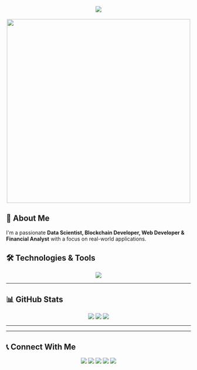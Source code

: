 <h1 align="center">
  <img src="https://readme-typing-svg.herokuapp.com?color=36BCF7&size=30&center=true&vCenter=true&width=500&height=50&lines=Welcome+to+My+GitHub!;I+am+Rameez+Raja+Soomro;Data+Science+%7C+Blockchain+%7C+AI+%7C+Web+Dev" />
</h1>

<p align="center">
  <img src="https://cdn.dribbble.com/users/730703/screenshots/6581243/avento.gif" width="500" />
</p>

## 🚀 About Me
I'm a passionate **Data Scientist, Blockchain Developer, Web Developer & Financial Analyst** with a focus on real-world applications.

## 🛠️ Technologies & Tools
<div align="center">
  <img src="https://skillicons.dev/icons?i=python,r,sql,tableau,powerbi,tensorflow,pytorch,scikit-learn,github,aws,gcp,ethereum,solidity,cpp,html,css,js,react,nodejs,mongodb,docker,kubernetes&perline=6" />
</div>

---

## 📊 GitHub Stats  
<p align="center">
  <img src="https://github-readme-stats.vercel.app/api?username=RameezRS16&show_icons=true&theme=radical" />
  <img src="https://github-readme-streak-stats.herokuapp.com/?user=RameezRS16&theme=radical" />
  <img src="https://github-profile-summary-cards.vercel.app/api/cards/repos-per-language?username=RameezRS16&theme=radical" />
</p>

---

 
---

## 📞 Connect With Me  
<p align="center">
  <a href="https://wa.me/923203509198"><img src="https://img.shields.io/badge/WhatsApp-25D366?style=for-the-badge&logo=whatsapp&logoColor=white" /></a>
  <a href="https://www.linkedin.com/in/rameez-soomro-b42926353/"><img src="https://img.shields.io/badge/LinkedIn-0A66C2?style=for-the-badge&logo=linkedin&logoColor=white" /></a>
  <a href="https://github.com/RameezRS16"><img src="https://img.shields.io/badge/GitHub-181717?style=for-the-badge&logo=github&logoColor=white" /></a>
  <a href="https://www.instagram.com/rameezrs16/"><img src="https://img.shields.io/badge/Instagram-E4405F?style=for-the-badge&logo=instagram&logoColor=white" /></a>
  <a href="https://web.facebook.com/profile.php?id=61573389536792"><img src="https://img.shields.io/badge/Facebook-1877F2?style=for-the-badge&logo=facebook&logoColor=white" /></a>
</p>
